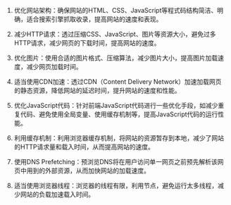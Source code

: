 

1. 优化网站架构：确保网站的HTML、CSS、JavaScript等程式码结构简洁、明确，适合搜索引擎抓取收录，提高网站的速度和表现。

2. 减少HTTP请求：透过压缩CSS、JavaScript、图片等资源大小，避免过多HTTP请求，减少网页的下载时间，提高网站的速度。

3. 优化图片：使用合适的图片格式、压缩算法，减少图片大小，提高图片加载速度，减少网页加载时间。

4. 适当使用CDN加速：透过CDN（Content Delivery Network）加速加载网页的静态资源，降低网站的延迟时间，提升网站的速度和性能。

5. 优化JavaScript代码：针对前端JavaScript代码进行一些优化手段，如减少重复代码、避免使用全局变量、使用缓存机制等，提高JavaScript代码的运行性能。

6. 利用缓存机制：利用浏览器缓存机制，将网站的资源暂存到本地，减少了网站的HTTP请求量和载入时间，从而提高网站的速度。

7. 使用DNS Prefetching：预浏览DNS将在用户访问单一网页之前预先解析该网页中用到的外部资源，从而加快网站的加载速度。

8. 适当使用浏览器线程：浏览器的线程有限，利用节点，避免运行太多线程，减少网站的负载加速载入时间。